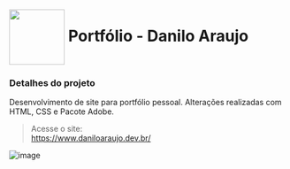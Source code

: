 <h1>
    <a href="https://www.daniloaraujo.dev.br">
     <img align="center" width="100px" src="https://daniloaraujo.dev.br/assets/img/apple-touch-icon.png" target="_blank"></a>
    <span> Portfólio - Danilo Araujo</span>
</h1>

### Detalhes do projeto
Desenvolvimento de site para portfólio pessoal. Alterações realizadas com HTML, CSS e Pacote Adobe.


> Acesse o site: <br>
> https://www.daniloaraujo.dev.br/
>
> 
![image](https://github.com/user-attachments/assets/69aa67df-7e98-499e-b358-70d87b444cdf)


